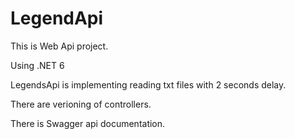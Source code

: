 # LegendApi

This is Web Api project.

Using .NET 6

LegendsApi is implementing reading txt files with 2 seconds delay.

There are verioning of controllers.

There is Swagger api documentation.

